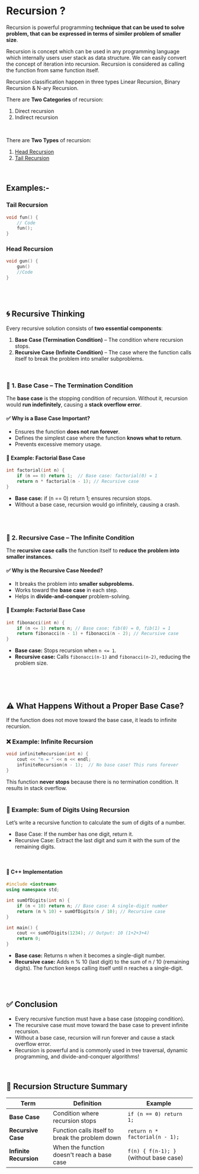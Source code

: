 # Recursion ?
Recursion is powerful programming **technique that can be used to solve problem, that can be expressed in terms of similer problem of smaller size**.

Recursion is concept which can be used in any programming language which internally users user stack as data structure. We can easily convert the concept of iteration into recursion. Recursion is considered as calling the function from same function itself.

Recursion classification happen in three types Linear Recursion, Binary Recursion & N-ary Recursion.
<br>


There are **Two Categories** of recursion:
 1. Direct recursion
 2. Indirect recursion
<br>


There are **Two Types** of recursion:
1. [Head Recursion](https://github.com/ingaleshubhankar/CPP-HANDBOOK/blob/main/Basics%20of%20programming/TypesOfRecursion.md#1-head-recursion)
2. [Tail Recursion](https://github.com/ingaleshubhankar/CPP-HANDBOOK/blob/main/Basics%20of%20programming/TypesOfRecursion.md#2-tail-recursion)
<br>


## Examples:-

### Tail Recursion

```cpp
void fun() {
    // Code
    fun();
}
```


### Head Recursion

```cpp
void gun() {
    gun()
    //Code
}
```
<br>
<br>


## 🌀 Recursive Thinking
Every recursive solution consists of **two essential components**:
1. **Base Case (Termination Condition)** – The condition where recursion stops.
2. **Recursive Case (Infinite Condition)** – The case where the function calls itself to break the problem into smaller subproblems.
<br>


### 🔹 **1. Base Case – The Termination Condition**
The **base case** is the stopping condition of recursion. Without it, recursion would **run indefinitely**, causing a **stack overflow error**.

#### ✅ **Why is a Base Case Important?**
- Ensures the function **does not run forever**.
- Defines the simplest case where the function **knows what to return**.
- Prevents excessive memory usage.

#### 📌 **Example: Factorial Base Case**
```cpp
int factorial(int n) {
    if (n == 0) return 1;  // Base case: factorial(0) = 1
    return n * factorial(n - 1); // Recursive case
}
```

 - **Base case:** if (n == 0) return 1; ensures recursion stops.
 - Without a base case, recursion would go infinitely, causing a crash.
<br>
<br>



### 🔹 **2. Recursive Case – The Infinite Condition**
The **recursive case calls** the function itself to **reduce the problem into smaller instances**.

#### ✅ **Why is the Recursive Case Needed?**
 - It breaks the problem into **smaller subproblems.**
 - Works toward the **base case** in each step.
 - Helps in **divide-and-conquer** problem-solving.

#### 📌 **Example: Factorial Base Case**
```cpp
int fibonacci(int n) {
    if (n <= 1) return n; // Base case: fib(0) = 0, fib(1) = 1
    return fibonacci(n - 1) + fibonacci(n - 2); // Recursive case
}
```

 - **Base case:** Stops recursion when `n <= 1`.
 - **Recursive case:** Calls `fibonacci(n-1)` and `fibonacci(n-2)`, reducing the problem size.
<br>
<br>
<br>


## ⚠️ What Happens Without a Proper Base Case?
If the function does not move toward the base case, it leads to infinite recursion.

### ❌ Example: Infinite Recursion
```cpp
void infiniteRecursion(int n) {
    cout << "n = " << n << endl;
    infiniteRecursion(n - 1);  // No base case! This runs forever
}
```

This function **never stops** because there is no termination condition.
It results in stack overflow.
<br>
<br>



### 📝 Example: Sum of Digits Using Recursion
Let’s write a recursive function to calculate the sum of digits of a number.
 - Base Case: If the number has one digit, return it.
 - Recursive Case: Extract the last digit and sum it with the sum of the remaining digits.
<br>


#### 📌 C++ Implementation
```cpp
#include <iostream>
using namespace std;

int sumOfDigits(int n) {
    if (n < 10) return n; // Base case: A single-digit number
    return (n % 10) + sumOfDigits(n / 10); // Recursive case
}

int main() {
    cout << sumOfDigits(1234); // Output: 10 (1+2+3+4)
    return 0;
}
```

 - **Base case:** Returns n when it becomes a single-digit number.
 - **Recursive case:** Adds n % 10 (last digit) to the sum of n / 10 (remaining digits).
The function keeps calling itself until n reaches a single-digit.
<br>
<br>


## ✅ Conclusion
 - Every recursive function must have a base case (stopping condition).
 - The recursive case must move toward the base case to prevent infinite recursion.
 - Without a base case, recursion will run forever and cause a stack overflow error.
 - Recursion is powerful and is commonly used in tree traversal, dynamic programming, and divide-and-conquer algorithms!
<br>


## 📌 Recursion Structure Summary

| **Term**              | **Definition**                                    | **Example**                          |
|----------------------|------------------------------------------------|----------------------------------|
| **Base Case**        | Condition where recursion stops                 | `if (n == 0) return 1;`         |
| **Recursive Case**   | Function calls itself to break the problem down | `return n * factorial(n - 1);`  |
| **Infinite Recursion** | When the function doesn't reach a base case   | `f(n) { f(n-1); }` (without base case) |

